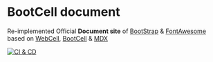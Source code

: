 # BootCell document

Re-implemented Official **Document site** of [BootStrap][1] & [FontAwesome][2]
based on [WebCell][3], [BootCell][4] & [MDX][5]

[![CI & CD](https://github.com/EasyWebApp/WebCell/actions/workflows/main.yml/badge.svg)][6]

[1]: https://getbootstrap.com/
[2]: https://fontawesome.com/
[3]: https://web-cell.dev/
[4]: https://web-cell.dev/BootCell/
[5]: https://mdxjs.com/
[6]: https://github.com/EasyWebApp/BootCell-document/actions/workflows/main.yml
